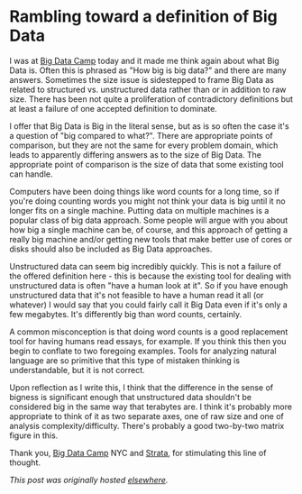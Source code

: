 # Rambling toward a definition of Big Data


I was at <a href="http://www.bigdatacamp.org/ny/2013-10-27/">Big Data Camp</a> today and it made me think again about what Big Data is. Often this is phrased as "How big is big data?" and there are many answers. Sometimes the size issue is sidestepped to frame Big Data as related to structured vs. unstructured data rather than or in addition to raw size. There has been not quite a proliferation of contradictory definitions but at least a failure of one accepted definition to dominate.

I offer that Big Data is Big in the literal sense, but as is so often the case it's a question of "big compared to what?". There are appropriate points of comparison, but they are not the same for every problem domain, which leads to apparently differing answers as to the size of Big Data. The appropriate point of comparison is the size of data that some existing tool can handle.

Computers have been doing things like word counts for a long time, so if you're doing counting words you might not think your data is big until it no longer fits on a single machine. Putting data on multiple machines is a popular class of big data approach. Some people will argue with you about how big a single machine can be, of course, and this approach of getting a really big machine and/or getting new tools that make better use of cores or disks should also be included as Big Data approaches.

Unstructured data can seem big incredibly quickly. This is not a failure of the offered definition here - this is because the existing tool for dealing with unstructured data is often "have a human look at it". So if you have enough unstructured data that it's not feasible to have a human read it all (or whatever) I would say that you could fairly call it Big Data even if it's only a few megabytes. It's differently big than word counts, certainly.

A common misconception is that doing word counts is a good replacement tool for having humans read essays, for example. If you think this then you begin to conflate to two foregoing examples. Tools for analyzing natural language are so primitive that this type of mistaken thinking is understandable, but it is not correct.

Upon reflection as I write this, I think that the difference in the sense of bigness is significant enough that unstructured data shouldn't be considered big in the same way that terabytes are. I think it's probably more appropriate to think of it as two separate axes, one of raw size and one of analysis complexity/difficulty. There's probably a good two-by-two matrix figure in this.

Thank you, <a href="http://www.bigdatacamp.org/ny/2013-10-27/">Big Data Camp</a> NYC and <a href="http://strataconf.com/">Strata</a>, for stimulating this line of thought.



*This post was originally hosted [elsewhere](https://planspacedotorg.wordpress.com/2013/10/27/rambling-toward-a-definition-of-big-data/).*
